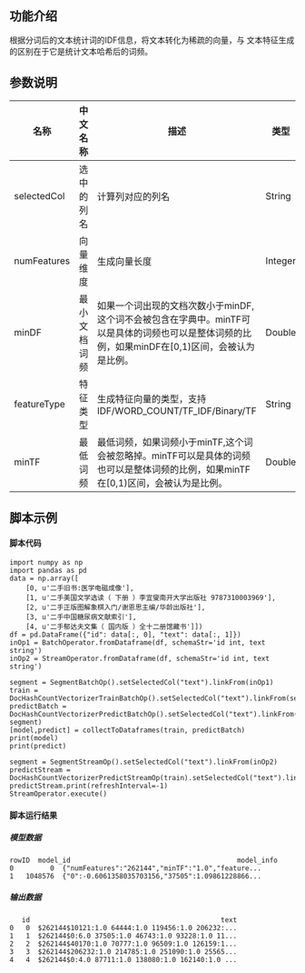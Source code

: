 ## 功能介绍
根据分词后的文本统计词的IDF信息，将文本转化为稀疏的向量，与 文本特征生成 的区别在于它是统计文本哈希后的词频。

## 参数说明

<!-- This is the start of auto-generated parameter info -->
<!-- DO NOT EDIT THIS PART!!! -->
| 名称 | 中文名称 | 描述 | 类型 | 是否必须？ | 默认值 |
| --- | --- | --- | --- | --- | --- |
| selectedCol | 选中的列名 | 计算列对应的列名 | String | ✓ |  |
| numFeatures | 向量维度 | 生成向量长度 | Integer |  | 262144 |
| minDF | 最小文档词频 | 如果一个词出现的文档次数小于minDF, 这个词不会被包含在字典中。minTF可以是具体的词频也可以是整体词频的比例，如果minDF在[0,1)区间，会被认为是比例。 | Double |  | 1.0 |
| featureType | 特征类型 | 生成特征向量的类型，支持IDF/WORD_COUNT/TF_IDF/Binary/TF | String |  | "WORD_COUNT" |
| minTF | 最低词频 | 最低词频，如果词频小于minTF,这个词会被忽略掉。minTF可以是具体的词频也可以是整体词频的比例，如果minTF在[0,1)区间，会被认为是比例。 | Double |  | 1.0 |<!-- This is the end of auto-generated parameter info -->

## 脚本示例
#### 脚本代码

```
import numpy as np
import pandas as pd
data = np.array([
    [0, u'二手旧书:医学电磁成像'],
    [1, u'二手美国文学选读（ 下册 ）李宜燮南开大学出版社 9787310003969'],
    [2, u'二手正版图解象棋入门/谢恩思主编/华龄出版社'],
    [3, u'二手中国糖尿病文献索引'],
    [4, u'二手郁达夫文集（ 国内版 ）全十二册馆藏书']])
df = pd.DataFrame({"id": data[:, 0], "text": data[:, 1]})
inOp1 = BatchOperator.fromDataframe(df, schemaStr='id int, text string')
inOp2 = StreamOperator.fromDataframe(df, schemaStr='id int, text string')

segment = SegmentBatchOp().setSelectedCol("text").linkFrom(inOp1)
train = DocHashCountVectorizerTrainBatchOp().setSelectedCol("text").linkFrom(segment)
predictBatch = DocHashCountVectorizerPredictBatchOp().setSelectedCol("text").linkFrom(train, segment)
[model,predict] = collectToDataframes(train, predictBatch)
print(model)
print(predict)

segment = SegmentStreamOp().setSelectedCol("text").linkFrom(inOp2)
predictStream = DocHashCountVectorizerPredictStreamOp(train).setSelectedCol("text").linkFrom(segment)
predictStream.print(refreshInterval=-1)
StreamOperator.execute()
```

#### 脚本运行结果
##### 模型数据
```
rowID  model_id                                         model_info
0         0  {"numFeatures":"262144","minTF":"1.0","feature...
1   1048576  {"0":-0.6061358035703156,"37505":1.09861228866...
```

##### 输出数据
```
   id                                               text
0   0  $262144$10121:1.0 64444:1.0 119456:1.0 206232:...
1   1  $262144$0:6.0 37505:1.0 46743:1.0 93228:1.0 11...
2   2  $262144$40170:1.0 70777:1.0 96509:1.0 126159:1...
3   3  $262144$206232:1.0 214785:1.0 251090:1.0 25565...
4   4  $262144$0:4.0 87711:1.0 138080:1.0 162140:1.0 ...
```